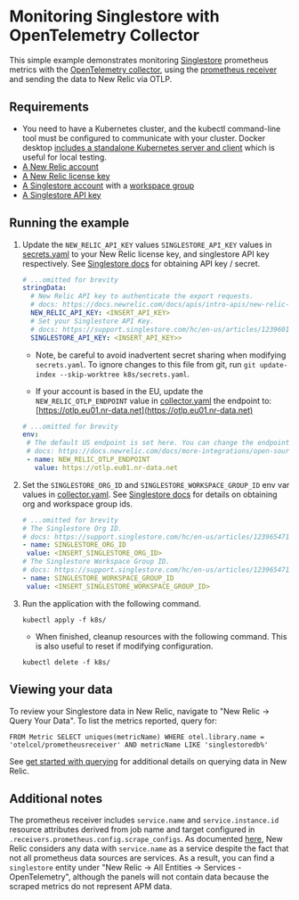 # Monitoring Singlestore with OpenTelemetry Collector

This simple example demonstrates monitoring [Singlestore](https://www.singlestore.com/) prometheus metrics with the [OpenTelemetry collector](https://opentelemetry.io/docs/collector/), using the [prometheus receiver](https://github.com/open-telemetry/opentelemetry-collector-contrib/tree/main/receiver/prometheusreceiver) and sending the data to New Relic via OTLP.

## Requirements

* You need to have a Kubernetes cluster, and the kubectl command-line tool must be configured to communicate with your cluster. Docker desktop [includes a standalone Kubernetes server and client](https://docs.docker.com/desktop/kubernetes/) which is useful for local testing.
* [A New Relic account](https://one.newrelic.com/)
* [A New Relic license key](https://docs.newrelic.com/docs/apis/intro-apis/new-relic-api-keys/#license-key)
* [A Singlestore account](https://www.singlestore.com/cloud-trial/) with a [workspace group](https://docs.singlestore.com/cloud/getting-started-with-singlestore-helios/about-workspaces/creating-and-using-workspaces/)
* [A Singlestore API key](https://support.singlestore.com/hc/en-us/articles/12396018910228-Creating-Management-API-Key)

## Running the example

1. Update the `NEW_RELIC_API_KEY` values `SINGLESTORE_API_KEY` values in [secrets.yaml](./k8s/secrets.yaml) to your New Relic license key, and singlestore API key respectively. See [Singlestore docs](https://support.singlestore.com/hc/en-us/articles/12396018910228-Creating-Management-API-Key) for obtaining API key / secret.

    ```yaml
    # ...omitted for brevity
   stringData:
      # New Relic API key to authenticate the export requests.
      # docs: https://docs.newrelic.com/docs/apis/intro-apis/new-relic-api-keys/#license-key
      NEW_RELIC_API_KEY: <INSERT_API_KEY>
      # Set your Singlestore API Key.
      # docs: https://support.singlestore.com/hc/en-us/articles/12396018910228-Creating-Management-API-Key
      SINGLESTORE_API_KEY: <INSERT_API_KEY>>
    ```
   
    * Note, be careful to avoid inadvertent secret sharing when modifying `secrets.yaml`. To ignore changes to this file from git, run `git update-index --skip-worktree k8s/secrets.yaml`.

    * If your account is based in the EU, update the `NEW_RELIC_OTLP_ENDPOINT` value in [collector.yaml](./k8s/collector.yaml) the endpoint to: [https://otlp.eu01.nr-data.net](https://otlp.eu01.nr-data.net)

    ```yaml
    # ...omitted for brevity
   env:
     # The default US endpoint is set here. You can change the endpoint and port based on your requirements if needed.
     # docs: https://docs.newrelic.com/docs/more-integrations/open-source-telemetry-integrations/opentelemetry/best-practices/opentelemetry-otlp/#configure-endpoint-port-protocol
     - name: NEW_RELIC_OTLP_ENDPOINT
       value: https://otlp.eu01.nr-data.net
    ```
   
2. Set the `SINGLESTORE_ORG_ID` and `SINGLESTORE_WORKSPACE_GROUP_ID` env var values in [collector.yaml](./k8s/collector.yaml). See [Singlestore docs](https://support.singlestore.com/hc/en-us/articles/12396547132564-Workspace-Group-ID-or-Cluster-ID) for details on obtaining org and workspace group ids.

    ```yaml
   # ...omitted for brevity
   # The Singlestore Org ID.
   # docs: https://support.singlestore.com/hc/en-us/articles/12396547132564-Workspace-Group-ID-or-Cluster-ID
   - name: SINGLESTORE_ORG_ID
     value: <INSERT_SINGLESTORE_ORG_ID>
   # The Singlestore Workspace Group ID.
   # docs: https://support.singlestore.com/hc/en-us/articles/12396547132564-Workspace-Group-ID-or-Cluster-ID
   - name: SINGLESTORE_WORKSPACE_GROUP_ID
     value: <INSERT_SINGLESTORE_WORKSPACE_GROUP_ID>
    ```

3. Run the application with the following command.

    ```shell
    kubectl apply -f k8s/
    ```
   
   * When finished, cleanup resources with the following command. This is also useful to reset if modifying configuration.

   ```shell
   kubectl delete -f k8s/
   ```

## Viewing your data

To review your Singlestore data in New Relic, navigate to "New Relic -> Query Your Data". To list the metrics reported, query for:

```
FROM Metric SELECT uniques(metricName) WHERE otel.library.name = 'otelcol/prometheusreceiver' AND metricName LIKE 'singlestoredb%'
```

See [get started with querying](https://docs.newrelic.com/docs/query-your-data/explore-query-data/get-started/introduction-querying-new-relic-data/) for additional details on querying data in New Relic.

## Additional notes

The prometheus receiver includes `service.name` and `service.instance.id` resource attributes derived from job name and target configured in `.receivers.prometheus.config.scrape_configs`. As documented [here](https://docs.newrelic.com/docs/more-integrations/open-source-telemetry-integrations/opentelemetry/best-practices/opentelemetry-best-practices-resources/#services), New Relic considers any data with `service.name` as a service despite the fact that not all prometheus data sources are services. As a result, you can find a `singlestore` entity under "New Relic -> All Entities -> Services - OpenTelemetry", although the panels will not contain data because the scraped metrics do not represent APM data.
